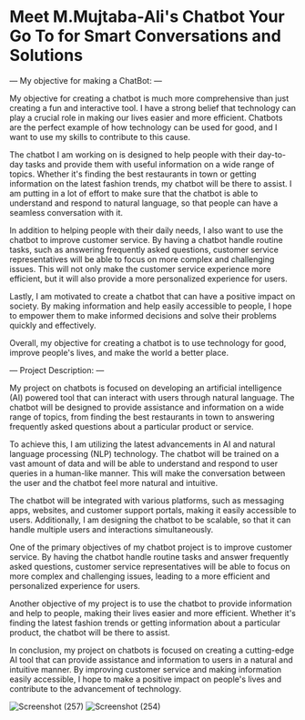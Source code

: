# Meet M.Mujtaba-Ali's Chatbot Your Go To for Smart Conversations and Solutions

—
My objective for making a ChatBot:
—

My objective for creating a chatbot is much more comprehensive than just creating a fun and interactive tool. I have a strong belief that technology can play a crucial role in making our lives easier and more efficient. Chatbots are the perfect example of how technology can be used for good, and I want to use my skills to contribute to this cause.

The chatbot I am working on is designed to help people with their day-to-day tasks and provide them with useful information on a wide range of topics. Whether it's finding the best restaurants in town or getting information on the latest fashion trends, my chatbot will be there to assist. I am putting in a lot of effort to make sure that the chatbot is able to understand and respond to natural language, so that people can have a seamless conversation with it.

In addition to helping people with their daily needs, I also want to use the chatbot to improve customer service. By having a chatbot handle routine tasks, such as answering frequently asked questions, customer service representatives will be able to focus on more complex and challenging issues. This will not only make the customer service experience more efficient, but it will also provide a more personalized experience for users.

Lastly, I am motivated to create a chatbot that can have a positive impact on society. By making information and help easily accessible to people, I hope to empower them to make informed decisions and solve their problems quickly and effectively.

Overall, my objective for creating a chatbot is to use technology for good, improve people's lives, and make the world a better place.

—
Project Description:
—

My project on chatbots is focused on developing an artificial intelligence (AI) powered tool that can interact with users through natural language. The chatbot will be designed to provide assistance and information on a wide range of topics, from finding the best restaurants in town to answering frequently asked questions about a particular product or service.

To achieve this, I am utilizing the latest advancements in AI and natural language processing (NLP) technology. The chatbot will be trained on a vast amount of data and will be able to understand and respond to user queries in a human-like manner. This will make the conversation between the user and the chatbot feel more natural and intuitive.

The chatbot will be integrated with various platforms, such as messaging apps, websites, and customer support portals, making it easily accessible to users. Additionally, I am designing the chatbot to be scalable, so that it can handle multiple users and interactions simultaneously.

One of the primary objectives of my chatbot project is to improve customer service. By having the chatbot handle routine tasks and answer frequently asked questions, customer service representatives will be able to focus on more complex and challenging issues, leading to a more efficient and personalized experience for users.

Another objective of my project is to use the chatbot to provide information and help to people, making their lives easier and more efficient. Whether it's finding the latest fashion trends or getting information about a particular product, the chatbot will be there to assist.

In conclusion, my project on chatbots is focused on creating a cutting-edge AI tool that can provide assistance and information to users in a natural and intuitive manner. By improving customer service and making information easily accessible, I hope to make a positive impact on people's lives and contribute to the advancement of technology.



![Screenshot (257)](https://user-images.githubusercontent.com/98379001/215481784-6341528d-ed53-4a48-85ab-6b4866e0e44a.png)
![Screenshot (254)](https://user-images.githubusercontent.com/98379001/215481789-55922a24-0743-4ed1-9945-bf42ffb983cf.png)
